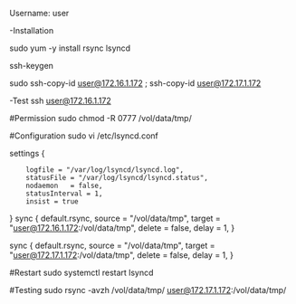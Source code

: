 
Username:         user

-Installation

sudo yum -y install rsync lsyncd

ssh-keygen

sudo ssh-copy-id user@172.16.1.172 ; ssh-copy-id user@172.17.1.172

-Test
ssh user@172.16.1.172

#Permission 
sudo chmod -R 0777 /vol/data/tmp/


#Configuration
sudo vi /etc/lsyncd.conf



settings  {

        logfile = "/var/log/lsyncd/lsyncd.log",
        statusFile = "/var/log/lsyncd/lsyncd.status",
        nodaemon   = false,
        statusInterval = 1,
        insist = true
}
sync {
        default.rsync,
        source = "/vol/data/tmp",
        target = "user@172.16.1.172:/vol/data/tmp",
        delete = false,
        delay = 1,
}

sync {
        default.rsync,
        source = "/vol/data/tmp",
        target = "user@172.17.1.172:/vol/data/tmp",
        delete = false,
        delay = 1,
}


#Restart
sudo systemctl restart lsyncd




#Testing 
sudo rsync -avzh /vol/data/tmp/ user@172.17.1.172:/vol/data/tmp/
